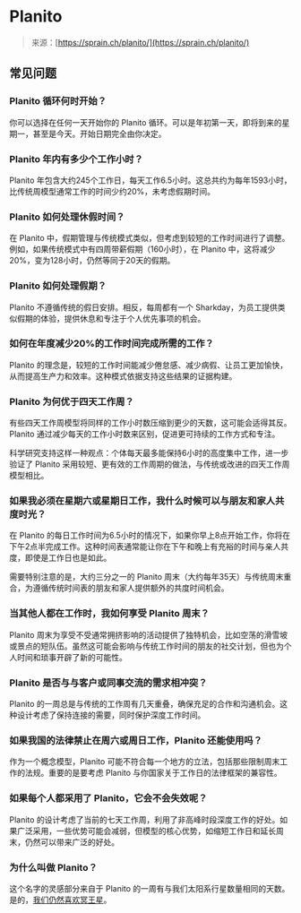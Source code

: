<!--yml

类别：未分类

日期：2024-05-27 14:50:20

-->

# Planito

> 来源：[https://sprain.ch/planito/](https://sprain.ch/planito/)

## 常见问题

### Planito 循环何时开始？

你可以选择在任何一天开始你的 Planito 循环。可以是年初第一天，即将到来的星期一，甚至是今天。开始日期完全由你决定。

### Planito 年内有多少个工作小时？

Planito 年包含大约245个工作日，每天工作6.5小时。这总共约为每年1593小时，比传统周模型通常工作的时间少约20%，未考虑假期时间。

### Planito 如何处理休假时间？

在 Planito 中，假期管理与传统模式类似，但考虑到较短的工作时间进行了调整。例如，如果传统模式中有四周带薪假期（160小时），在 Planito 中，这将减少20%，变为128小时，仍然等同于20天的假期。

### Planito 如何处理假期？

Planito 不遵循传统的假日安排。相反，每周都有一个 Sharkday，为员工提供类似假期的体验，提供休息和专注于个人优先事项的机会。

### 如何在年度减少20%的工作时间完成所需的工作？

Planito 的理念是，较短的工作时间能减少倦怠感、减少病假、让员工更加愉快，从而提高生产力和效率。这种模式依据支持这些结果的证据构建。

### Planito 为何优于四天工作周？

有些四天工作周模型将同样的工作小时数压缩到更少的天数，这可能会适得其反。Planito 通过减少每天的工作小时数来区别，促进更可持续的工作方式和专注。

科学研究支持这样一种观点：个体每天最多能保持6小时的高度集中工作，进一步验证了 Planito 采用较短、更有效的工作周期的做法，与传统或改进的四天工作周模型相比。

### 如果我必须在星期六或星期日工作，我什么时候可以与朋友和家人共度时光？

在 Planito 的每日工作时间为6.5小时的情况下，如果你早上8点开始工作，你将在下午2点半完成工作。这种时间表通常能让你在下午和晚上有充裕的时间与亲人共度，即使是工作日也是如此。

需要特别注意的是，大约三分之一的 Planito 周末（大约每年35天）与传统周末重合，为遵循传统时间表的朋友和家人提供额外的共度时间机会。

### 当其他人都在工作时，我如何享受 Planito 周末？

Planito 周末为享受不受通常拥挤影响的活动提供了独特机会，比如空荡的滑雪坡或景点的短队伍。虽然这可能会影响与传统工作时间的朋友的社交计划，但也为个人时间和琐事开辟了新的可能性。

### Planito 是否与与客户或同事交流的需求相冲突？

Planito 的一周总是与传统的工作周有几天重叠，确保充足的合作和沟通机会。这种设计考虑了保持连接的需要，同时保护深度工作时间。

### 如果我国的法律禁止在周六或周日工作，Planito 还能使用吗？

作为一个概念模型，Planito 可能不符合每一个地方的立法，包括那些限制周末工作的法规。重要的是要考虑 Planito 与你国家关于工作日的法律框架的兼容性。

### 如果每个人都采用了 Planito，它会不会失效呢？

Planito 的设计考虑了当前的七天工作周，利用了非高峰时段深度工作的好处。如果广泛采用，一些优势可能会减弱，但模型的核心优势，如缩短工作日和延长周末，仍然可以带来广泛的好处。

### 为什么叫做 Planito？

这个名字的灵感部分来自于 Planito 的一周有与我们太阳系行星数量相同的天数。是的，[我们仍然喜欢冥王星](https://www.britannica.com/story/why-is-pluto-no-longer-a-planet)。
